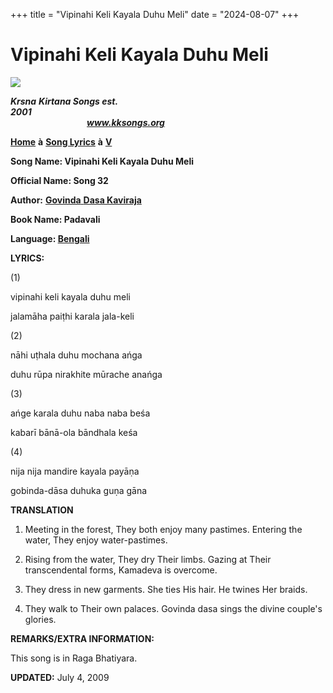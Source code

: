 +++
title = "Vipinahi Keli Kayala Duhu Meli"
date = "2024-08-07"
+++

# Vipinahi Keli Kayala Duhu Meli
**[![](http://kksongs.org/image_files/image002.jpg)](http://kksongs.org/)**

**_Krsna_** **_Kirtana Songs est. 2001_**                                                                                                                                                      **_www.kksongs.org_**

**[Home](http://kksongs.org/)** **à** **[Song Lyrics](http://kksongs.org/lyrics.html)** **à** **[V](http://kksongs.org/songs/song_v.html)**

**Song Name: Vipinahi Keli Kayala Duhu Meli**

**Official Name: Song 32**

**Author:** [**Govinda** **Dasa Kaviraja**](http://kksongs.org/authors/list/govindadasa.html)

**Book Name: Padavali**

**Language: [Bengali](http://kksongs.org/language/list/bengali.html)**

**LYRICS:**

(1)

vipinahi keli kayala duhu meli

jalamāha paiṭhi karala jala-keli

(2)

nāhi uṭhala duhu mochana ańga

duhu rūpa nirakhite mūrache anańga

(3)

ańge karala duhu naba naba beśa

kabarī bānā-ola bāndhala keśa

(4)

nija nija mandire kayala payāṇa

gobinda-dāsa duhuka guṇa gāna

**TRANSLATION**

1) Meeting in the forest, They both enjoy many pastimes. Entering the water, They enjoy water-pastimes.

2) Rising from the water, They dry Their limbs. Gazing at Their transcendental forms, Kamadeva is overcome.

3) They dress in new garments. She ties His hair. He twines Her braids.

4) They walk to Their own palaces. Govinda dasa sings the divine couple's glories.

**REMARKS/EXTRA INFORMATION:**

This song is in Raga Bhatiyara.

**UPDATED:** July 4, 2009